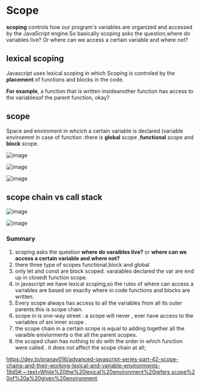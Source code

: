 # Scope
**scoping** controls how our program's variables are organized and accessed by the JavaScript engine.So basically scoping asks the question,where do variables live?
Or where can we access a certain variable and where not?
  
## lexical scoping
 Javascript uses lexical scoping  in which  Scoping is controled by the **placement** of functions and blocks in the code.
 
 **For example**, a function that is written insideanother function has access to the variablesof the parent function, okay?
  
  ## scope
  Space and enviroment in whcich a certain variable is declared (variable enviroemnt in case of function .there is **global** scope ,**functional** scope
  and **block** scope.
  
  ![image](https://user-images.githubusercontent.com/66674294/234573839-f66ad529-1440-49b6-8ce8-6c9e87117402.png)

![image](https://user-images.githubusercontent.com/66674294/234574624-f5ef763f-e4a4-460f-b9b2-46a60f272e76.png)

![image](https://user-images.githubusercontent.com/66674294/234575183-258f5c19-ad8f-4e98-8938-4e12c7e2b924.png)

## scope chain vs call stack

  ![image](https://user-images.githubusercontent.com/66674294/234575785-4532c754-1dbf-43f5-a0ec-343f3e48e0db.png)

![image](https://user-images.githubusercontent.com/66674294/234576725-e1d1d52c-00b0-4f93-b509-0fef24dba32b.png)

### Summary
1. scoping asks the question **where do varaibles live?** or **where  can we access a certain variable and where not?**
2. there three type of scopes functional,block and global
3. only let and const are block  scoped. varaiables declared the var are end up in closedt function scope.
4. in javascript we have lexical scoping,so the rules of where can access a variables are based on exaclty where in code  functions and blocks are written.
5. Every scope always has access to  all  the variables from all its outer parents.this is scope chain.
6. scope in is one-way street : a scope will never , ever have access to the variables of ani inner scope .
7. the scope chain in a certain scope is equal to adding together all the varaible eniviorments o the all the parent scopes.
8. the scoped chain has nothing to do with the order in which function were called . it does not affect the scope chain at all;

https://dev.to/pranav016/advanced-javascript-series-part-42-scope-chains-and-their-working-lexical-and-variable-environments-19d5#:~:text=While%20the%20lexical%20environment%20refers,scope%20of%20a%20given%20environment.
